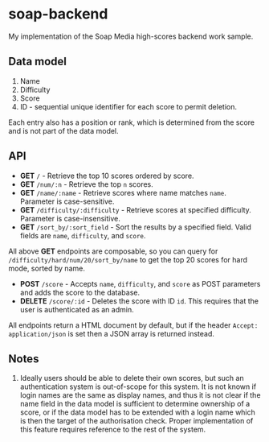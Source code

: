 soap-backend
============

My implementation of the Soap Media high-scores backend work sample.


## Data model

1. Name
2. Difficulty
3. Score
4. ID - sequential unique identifier for each score to permit deletion.

Each entry also has a position or rank, which is determined from the score and 
is not part of the data model.


## API

* **GET** `/` - Retrieve the top 10 scores ordered by score.
* **GET** `/num/:n` - Retrieve the top `n` scores.
* **GET** `/name/:name` - Retrieve scores where name matches `name`. Parameter 
  is case-sensitive.
* **GET** `/difficulty/:difficulty` - Retrieve scores at specified difficulty.
  Parameter is case-insensitive.
* **GET** `/sort_by/:sort_field` - Sort the results by a specified field. Valid 
  fields are `name`, `difficulty`, and `score`.

All above **GET** endpoints are composable, so you can query for
`/difficulty/hard/num/20/sort_by/name`
to get the top 20 scores for hard mode, sorted by name.

* **POST** `/score` - Accepts `name`, `difficulty`, and `score` as POST 
  parameters and adds the score to the database.
* **DELETE** `/score/:id` - Deletes the score with ID `id`. This requires that 
  the user is authenticated as an admin.

All endpoints return a HTML document by default, but if the header
`Accept: application/json`
is set then a JSON array is returned instead.


## Notes

1. Ideally users should be able to delete their own scores, but such an 
   authentication system is out-of-scope for this system. It is not known if 
   login names are the same as display names, and thus it is not clear if the 
   name field in the data model is sufficient to determine ownership of a 
   score, or if the data model has to be extended with a login name which is 
   then the target of the authorisation check. Proper implementation of this 
   feature requires reference to the rest of the system.

